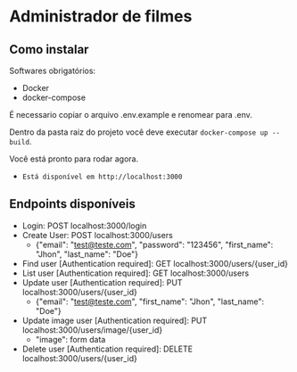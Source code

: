 # Administrador de filmes

## Como instalar

Softwares obrigatórios:

- Docker
- docker-compose

É necessario copiar o arquivo .env.example e renomear para .env.

Dentro da pasta raiz do projeto você deve executar `docker-compose up --build`.

Você está pronto para rodar agora.

- `Está disponível em http://localhost:3000`

## Endpoints disponíveis

- Login: POST localhost:3000/login
- Create User: POST localhost:3000/users
  - {"email": "test@teste.com", "password": "123456", "first_name": "Jhon", "last_name": "Doe"}
- Find user [Authentication required]: GET localhost:3000/users/{user_id}
- List user [Authentication required]: GET localhost:3000/users
- Update user [Authentication required]: PUT localhost:3000/users/{user_id}
  - {"email": "test@teste.com", "first_name": "Jhon", "last_name": "Doe"}
- Update image user [Authentication required]: PUT localhost:3000/users/image/{user_id}
  - "image": form data
- Delete user [Authentication required]: DELETE localhost:3000/users/{user_id}
